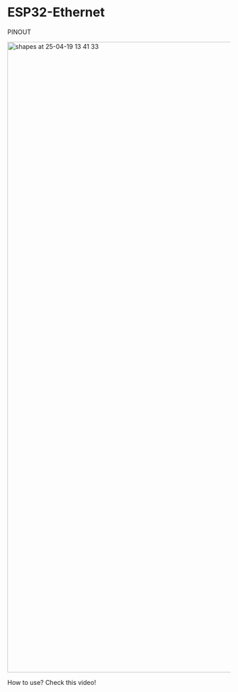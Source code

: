 # ESP32-Ethernet
PINOUT 

<img width="1426" alt="shapes at 25-04-19 13 41 33" src="https://github.com/user-attachments/assets/f3be7512-2b10-4d43-b407-a3802ea4fa9e" />


How to use? Check this video!
